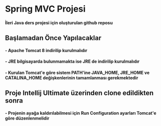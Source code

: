 # Spring MVC Projesi

#### İleri Java ders projesi için oluşturulan github reposu


## Başlamadan Önce Yapılacaklar
#### - Apache Tomcat 8 indirilip kurulmalıdır
#### - JRE bilgisayarda bulunmamakta ise JRE de indirilip kurulmalıdır
#### - Kurulan Tomcat'e göre sistem PATH'ine JAVA_HOME, JRE_HOME ve CATALINA_HOME değişkenlerinin tamamlanması gerekmektedir

## Proje Intellij Ultimate üzerinden clone edildikten sonra
#### - Projenin ayağa kaldırılabilmesi için Run Configuration ayarları Tomcat'e göre düzenlenmelidir

